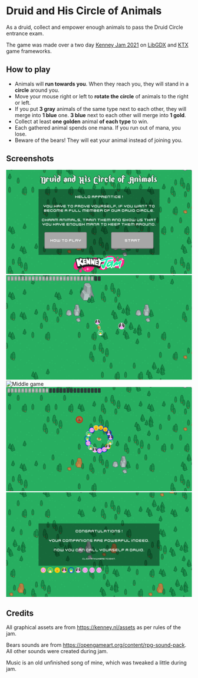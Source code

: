 # Druid and His Circle of Animals
As a druid, collect and empower enough animals to pass the Druid Circle entrance exam.

The game was made over a two day [Kenney Jam 2021](https://itch.io/jam/kenney-jam-2021) on [LibGDX](https://libgdx.com/) and [KTX](https://github.com/libktx/ktx) game frameworks.

## How to play
- Animals will **run towards you**. When they reach you, they will stand in a **circle** around you.
- Move your mouse right or left to **rotate the circle** of animals to the right or left.
- If you put **3 gray** animals of the same type next to each other, they will merge into **1 blue** one. **3 blue** next to each other will merge into **1 gold**.
- Collect at least **one golden** animal **of each type** to win.
- Each gathered animal spends one mana. If you run out of mana, you lose.
- Beware of the bears! They will eat your animal instead of joining you.

## Screenshots
 ![](https://github.com/SamelVhatargh/druid/blob/master/screenshots/start.png "Start game screen")
 ![](https://github.com/SamelVhatargh/druid/blob/master/screenshots/opening.png "Beginning of game")
 ![](https://github.com/SamelVhatargh/druid/blob/master/screenshots/midgame.png.png "Middle game")
 ![](https://github.com/SamelVhatargh/druid/blob/master/screenshots/bear.png "It's a bear!")
 ![](https://github.com/SamelVhatargh/druid/blob/master/screenshots/win.png "Win screen")

## Credits
All graphical assets are from https://kenney.nl/assets as per rules of the jam.

Bears sounds are from https://opengameart.org/content/rpg-sound-pack. All other sounds were created during jam.

Music is an old unfinished song of mine, which was tweaked a little during jam.